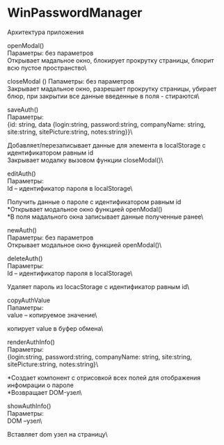 # WinPasswordManager
Архитектура приложения 

<!--Описание функций проекта-->
openModal()\
Параметры: без параметров\
Открывает мадальное окно, блокирует прокрутку страницы, блюрит всю пустое пространство\

сloseModal ()
Папаметры: без параметров\
Закрывает мадальное окно, разрешает прокрутку страницы, убирает блюр, при закрытии все данные введенные в поля  - стираются\

saveAuth()\
Параметры:\
{id: string, data {login:string, password:string, companyName: string, site:string, sitePicture:string, notes:string}}\

Добавляет/перезаписывает данные для элемента в localStorage с идентификатором равным id\
Закрывает модалку вызовом функции сloseModal()\

editAuth()\
Параметры:\
Id – идентификатор пароля в localStorage\

Получить данные о пароле с идентификатором равным id\
*Открывает модальное окно функцией openModal()\
*В поля мадального окна записывает данные полученные ранее\

newAuth()\
Параметры: без параметров\
Открывает модальное окно функцией openModal()\

deleteAuth()\
Параметры: \
Id – идентификатор пароля в localStorage\

Удаляет пароль из locacStorage с идентификатор равным id\

copyAuthValue\
Папаметры: \
value – копируемое значение\

копирует value в буфер обмена\

renderAuthInfo()\
Параметры: \
{login:string, password:string, companyName: string, site:string, sitePicture:string, notes:string}\

*Создает компонент с отрисовкой всех полей для отображения инфомрации о пароле\
*Возвращает DOM-узел\

showAuthInfo()\
Параметры: \
DOM –узел\

Вставляет dom узел на страницу\








